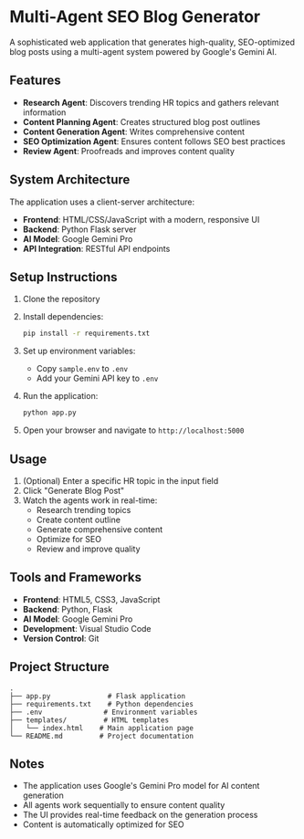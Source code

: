 # Multi-Agent SEO Blog Generator

A sophisticated web application that generates high-quality, SEO-optimized blog posts using a multi-agent system powered by Google's Gemini AI.

## Features

- **Research Agent**: Discovers trending HR topics and gathers relevant information
- **Content Planning Agent**: Creates structured blog post outlines
- **Content Generation Agent**: Writes comprehensive content
- **SEO Optimization Agent**: Ensures content follows SEO best practices
- **Review Agent**: Proofreads and improves content quality

## System Architecture

The application uses a client-server architecture:

- **Frontend**: HTML/CSS/JavaScript with a modern, responsive UI
- **Backend**: Python Flask server
- **AI Model**: Google Gemini Pro
- **API Integration**: RESTful API endpoints

## Setup Instructions

1. Clone the repository
2. Install dependencies:
   ```bash
   pip install -r requirements.txt
   ```
3. Set up environment variables:
   - Copy `sample.env` to `.env`
   - Add your Gemini API key to `.env`

4. Run the application:
   ```bash
   python app.py
   ```

5. Open your browser and navigate to `http://localhost:5000`

## Usage

1. (Optional) Enter a specific HR topic in the input field
2. Click "Generate Blog Post"
3. Watch the agents work in real-time:
   - Research trending topics
   - Create content outline
   - Generate comprehensive content
   - Optimize for SEO
   - Review and improve quality

## Tools and Frameworks

- **Frontend**: HTML5, CSS3, JavaScript
- **Backend**: Python, Flask
- **AI Model**: Google Gemini Pro
- **Development**: Visual Studio Code
- **Version Control**: Git

## Project Structure

```
.
├── app.py              # Flask application
├── requirements.txt    # Python dependencies
├── .env               # Environment variables
├── templates/         # HTML templates
│   └── index.html    # Main application page
└── README.md         # Project documentation
```

## Notes

- The application uses Google's Gemini Pro model for AI content generation
- All agents work sequentially to ensure content quality
- The UI provides real-time feedback on the generation process
- Content is automatically optimized for SEO
